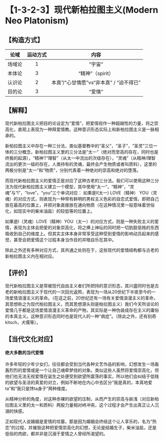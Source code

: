 # 【1-3-2-3】现代新柏拉图主义(Modern Neo Platonism)
## 【构造方式】
| 论域 | 运动方式           | 内容 |
|:----:|:----------------:|:----:|
| 场域论   |1 |  ”宇宙”  |
| 本体论   |3 |  “精神”（spirit）  |
| 认识论   | 2| 本真”/“心甘情愿”vs“非本真”		/	“迫不得已”   |
| 目的论   | 3|  “爱情”  |

## 【解释】
现代新柏拉图主义把目的论设定为“爱情”，把爱情视作一种超越性的力量，将之崇高化，直观上表现为一种拜爱情教。这种意识形态实际上和新柏拉图主义是一脉相承的。

新柏拉图主义中存在一种三分法，类似基督教中的“圣父”，“圣子”，“圣灵”三位一体的三分概念，新柏拉图主义里的三分法是“太一”（绝对而至高的存在，同时也是终极的起源），“精神”/“理智”（从太一中流出的次级存在），“灵魂”（从精神/理智流出的更次一级的存在，人类持有的灵魂，最终会产生物质或者叫质料），这里的两极分别是“太一”和“物质”，分别代表着一种绝对的崇高和绝对的堕落。

而现代新柏拉图主义的爱情正是对应了这种古老的三分法。我们可以使用这种三分法为现代新柏拉图主义建立一个模型，其中使用“太一”，“精神”，“灵魂”与“I”，“love”，“you”三个单词对应：
如果是I(太一) LOVE（精神） YOU（灵魂）的对应方式，则表现为一种带有鲜明的男权主义色彩的自恋式爱情，即把自己放在最高的位置上，并把对象直接放在通向物质（在这种情况里一般意味着世俗化，如现实中的柴米油盐）的较低等的位置上。

如果是I（灵魂）LOVE（精神）YOU（太一）的对应方式，则是一种失败主义的爱情，表现为主体会把爱的对象崇高化，将之捧上神坛的同时把一切肮脏低贱的东西吸收到自己的维度上。但其实主体本身非常享受这种受到爱情的影响动员起来的感觉，甚至会把爱情这个过程本身当作目的并暗自乐在其中。

除此之外还有多种对应方式，其共通之处则在于，这些现代的爱情结构都与古老的新柏拉图主义内在相对应。

## 【评价】
现代新柏拉图主义是常被现代自由主义者们所把持的意识形态，其兴盛同时也是古老的新柏拉图主义于现代的一次回光返照，表现为一场从20世纪下半夜至今的一场爱情浪漫主义的革命。（在这之前，20世纪还有一场有关爱情浪漫主义的革命，其思想称之为现代柏拉图主义，而其思想源头则是柏拉图主义）我们今天所谈论的爱情几乎都是这场爱情浪漫主义革命的产物，其实际是一种伪装成存在主义的庸俗的本真主义。这种意识形态同时也是现代人的一种“病症”。（除此之外，还有刻奇kitsch，犬儒等）。

## 【当代文化对应】
#### 绝大多数的当代爱情
许多年轻的少年少女们，往往都会受到当代各种文艺作品的影响，幻想发生一场轰轰烈烈的爱情或是一个让自己魂牵梦绕的对象。类似这些人虽然将爱情崇高化，但他们也无法无视爱情在诞生之处便受到欲望所震荡的事实，所以他们会纠结于低贱的欲望与圣洁的真爱的对立，例如不断地在内心中去区分“我是真的，本真地爱ta”和“我只是馋ta身子”两种维度。

从精神分析的角度，对这种赤裸的欲望的压制，从而产生的崇高与肤浅（对应新柏拉图主义里的太一和质料）两股力量相对峙冲突，这个过程才会产生出真正让人沉溺的快感。

正如现代人说婚姻是爱情的坟墓，那是因为婚姻会终结这个让人享乐的，名为“热恋”的过程，并摧毁这种把爱情崇高化的幻想，无论是结婚生子，柴米油盐，还是低俗的肉欲，都并非是沉溺于爱情之人曾经所渴望的。
